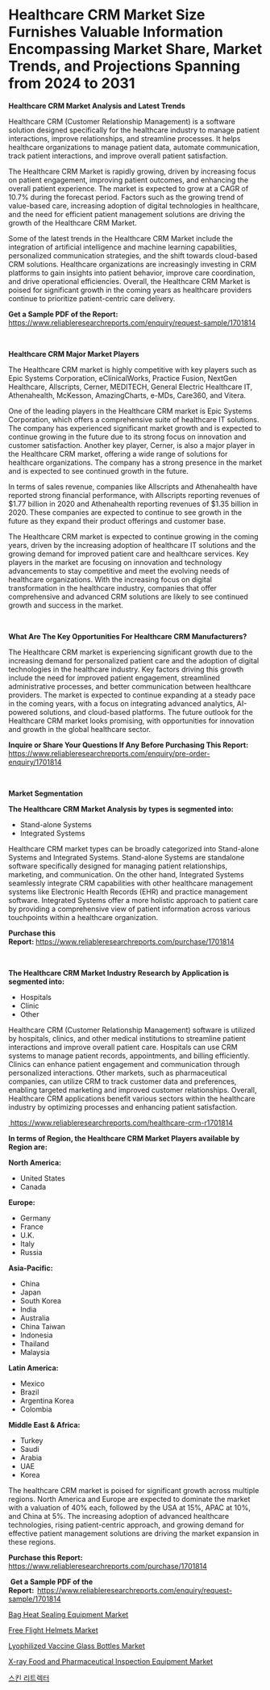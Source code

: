 <p><h1>Healthcare CRM Market Size Furnishes Valuable Information Encompassing Market Share, Market Trends, and Projections Spanning from 2024 to 2031</h1></p><p><strong>Healthcare CRM Market Analysis and Latest Trends</strong></p>
<p><p>Healthcare CRM (Customer Relationship Management) is a software solution designed specifically for the healthcare industry to manage patient interactions, improve relationships, and streamline processes. It helps healthcare organizations to manage patient data, automate communication, track patient interactions, and improve overall patient satisfaction.</p><p>The Healthcare CRM Market is rapidly growing, driven by increasing focus on patient engagement, improving patient outcomes, and enhancing the overall patient experience. The market is expected to grow at a CAGR of 10.7% during the forecast period. Factors such as the growing trend of value-based care, increasing adoption of digital technologies in healthcare, and the need for efficient patient management solutions are driving the growth of the Healthcare CRM Market.</p><p>Some of the latest trends in the Healthcare CRM Market include the integration of artificial intelligence and machine learning capabilities, personalized communication strategies, and the shift towards cloud-based CRM solutions. Healthcare organizations are increasingly investing in CRM platforms to gain insights into patient behavior, improve care coordination, and drive operational efficiencies. Overall, the Healthcare CRM Market is poised for significant growth in the coming years as healthcare providers continue to prioritize patient-centric care delivery.</p></p>
<p><strong>Get a Sample PDF of the Report:&nbsp;</strong> <a href="https://www.reliableresearchreports.com/enquiry/request-sample/1701814">https://www.reliableresearchreports.com/enquiry/request-sample/1701814</a></p>
<p>&nbsp;</p>
<p><strong>Healthcare CRM Major Market Players</strong></p>
<p><p>The Healthcare CRM market is highly competitive with key players such as Epic Systems Corporation, eClinicalWorks, Practice Fusion, NextGen Healthcare, Allscripts, Cerner, MEDITECH, General Electric Healthcare IT, Athenahealth, McKesson, AmazingCharts, e-MDs, Care360, and Vitera. </p><p>One of the leading players in the Healthcare CRM market is Epic Systems Corporation, which offers a comprehensive suite of healthcare IT solutions. The company has experienced significant market growth and is expected to continue growing in the future due to its strong focus on innovation and customer satisfaction. Another key player, Cerner, is also a major player in the Healthcare CRM market, offering a wide range of solutions for healthcare organizations. The company has a strong presence in the market and is expected to see continued growth in the future.</p><p>In terms of sales revenue, companies like Allscripts and Athenahealth have reported strong financial performance, with Allscripts reporting revenues of $1.77 billion in 2020 and Athenahealth reporting revenues of $1.35 billion in 2020. These companies are expected to continue to see growth in the future as they expand their product offerings and customer base.</p><p>The Healthcare CRM market is expected to continue growing in the coming years, driven by the increasing adoption of healthcare IT solutions and the growing demand for improved patient care and healthcare services. Key players in the market are focusing on innovation and technology advancements to stay competitive and meet the evolving needs of healthcare organizations. With the increasing focus on digital transformation in the healthcare industry, companies that offer comprehensive and advanced CRM solutions are likely to see continued growth and success in the market.</p></p>
<p>&nbsp;</p>
<p><strong>What Are The Key Opportunities For Healthcare CRM Manufacturers?</strong></p>
<p><p>The Healthcare CRM market is experiencing significant growth due to the increasing demand for personalized patient care and the adoption of digital technologies in the healthcare industry. Key factors driving this growth include the need for improved patient engagement, streamlined administrative processes, and better communication between healthcare providers. The market is expected to continue expanding at a steady pace in the coming years, with a focus on integrating advanced analytics, AI-powered solutions, and cloud-based platforms. The future outlook for the Healthcare CRM market looks promising, with opportunities for innovation and growth in the global healthcare sector.</p></p>
<p><strong>Inquire or Share Your Questions If Any Before Purchasing This Report:</strong> <a href="https://www.reliableresearchreports.com/enquiry/pre-order-enquiry/1701814">https://www.reliableresearchreports.com/enquiry/pre-order-enquiry/1701814</a></p>
<p>&nbsp;</p>
<p><strong>Market Segmentation</strong></p>
<p><strong>The Healthcare CRM Market Analysis by types is segmented into:</strong></p>
<p><ul><li>Stand-alone Systems</li><li>Integrated Systems</li></ul></p>
<p><p>Healthcare CRM market types can be broadly categorized into Stand-alone Systems and Integrated Systems. Stand-alone Systems are standalone software specifically designed for managing patient relationships, marketing, and communication. On the other hand, Integrated Systems seamlessly integrate CRM capabilities with other healthcare management systems like Electronic Health Records (EHR) and practice management software. Integrated Systems offer a more holistic approach to patient care by providing a comprehensive view of patient information across various touchpoints within a healthcare organization.</p></p>
<p><strong>Purchase this Report:&nbsp;</strong><a href="https://www.reliableresearchreports.com/purchase/1701814">https://www.reliableresearchreports.com/purchase/1701814</a></p>
<p>&nbsp;</p>
<p><strong>The Healthcare CRM Market Industry Research by Application is segmented into:</strong></p>
<p><ul><li>Hospitals</li><li>Clinic</li><li>Other</li></ul></p>
<p><p>Healthcare CRM (Customer Relationship Management) software is utilized by hospitals, clinics, and other medical institutions to streamline patient interactions and improve overall patient care. Hospitals can use CRM systems to manage patient records, appointments, and billing efficiently. Clinics can enhance patient engagement and communication through personalized interactions. Other markets, such as pharmaceutical companies, can utilize CRM to track customer data and preferences, enabling targeted marketing and improved customer relationships. Overall, Healthcare CRM applications benefit various sectors within the healthcare industry by optimizing processes and enhancing patient satisfaction.</p></p>
<p><a href="https://www.reliableresearchreports.com/healthcare-crm-r1701814">&nbsp;https://www.reliableresearchreports.com/healthcare-crm-r1701814</a></p>
<p><strong>In terms of Region, the Healthcare CRM Market Players available by Region are:</strong></p>
<p>
    <p> <strong> North America: </strong>
        <ul>
            <li>United States</li>
            <li>Canada</li>
        </ul>
        </p> 
    <p> <strong> Europe: </strong>
        <ul>
            <li>Germany</li>
            <li>France</li>
            <li>U.K.</li>
            <li>Italy</li>
            <li>Russia</li>
        </ul>
        </p> 
    <p> <strong> Asia-Pacific: </strong>
        <ul>
            <li>China</li>
            <li>Japan</li>
            <li>South Korea</li>
            <li>India</li>
            <li>Australia</li>
            <li>China Taiwan</li>
            <li>Indonesia</li>
            <li>Thailand</li>
            <li>Malaysia</li>
        </ul>
        </p> 
    <p> <strong> Latin America: </strong>
        <ul>
            <li>Mexico</li>
            <li>Brazil</li>
            <li>Argentina Korea</li>
            <li>Colombia</li>
        </ul>
        </p> 
    <p> <strong> Middle East & Africa: </strong>
        <ul>
            <li>Turkey</li>
            <li>Saudi</li>
            <li>Arabia</li>
            <li>UAE</li>
            <li>Korea</li>
        </ul>
    </p>
    </p>
<p><p>The healthcare CRM market is poised for significant growth across multiple regions. North America and Europe are expected to dominate the market with a valuation of 40% each, followed by the USA at 15%, APAC at 10%, and China at 5%. The increasing adoption of advanced healthcare technologies, rising patient-centric approach, and growing demand for effective patient management solutions are driving the market expansion in these regions.</p></p>
<p><strong>Purchase this Report: </strong><a href="https://www.reliableresearchreports.com/purchase/1701814">https://www.reliableresearchreports.com/purchase/1701814</a></p>
<p>&nbsp;<strong>Get a Sample PDF of the Report:&nbsp;&nbsp;</strong><a href="https://www.reliableresearchreports.com/enquiry/request-sample/1701814">https://www.reliableresearchreports.com/enquiry/request-sample/1701814</a></p>
<p><strong></strong></p>
<p><p><a href="https://github.com/ChiragRP21/Market-Research-Report-List-5/blob/main/bag-heat-sealing-equipment-market.md">Bag Heat Sealing Equipment Market</a></p><p><a href="https://medium.com/@florianwolf42/market-forecast-global-free-flight-helmets-trends-and-impact-analysis-2024-2031-by-application-c3f33e9170c7">Free Flight Helmets Market</a></p><p><a href="https://medium.com/@elisamohr1927/lyophilized-vaccine-glass-bottles-market-analysis-report-global-insights-by-region-type-731b635f39cb">Lyophilized Vaccine Glass Bottles Market</a></p><p><a href="https://github.com/LouieAltenwert/Market-Research-Report-List-1/blob/main/x-ray-food-and-pharmaceutical-inspection-equipment-market.md">X-ray Food and Pharmaceutical Inspection Equipment Market</a></p><p><a href="https://github.com/mofijurk071/Market-Research-Report-List-2/blob/main/206855273098.md">스킨 리트렉터</a></p></p>